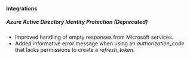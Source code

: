 
#### Integrations
##### Azure Active Directory Identity Protection  (Deprecated)
- Improved handling of empty responses from Microsoft services.
- Added informative error message when using an *authorization_code* that lacks permissions to create a *refresh_token*.